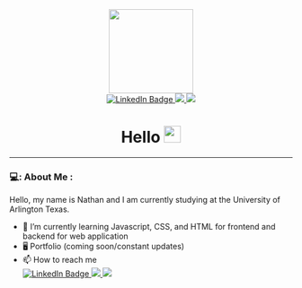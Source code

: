 <div id="header" align="center">
  <img src="https://media.giphy.com/media/v1.Y2lkPTc5MGI3NjExbGFoOXRpeGJlNWxhZGduNHhwZjNqeThhNmNnYTIzYnpvcDd3OXBmOCZlcD12MV9pbnRlcm5hbF9naWZfYnlfaWQmY3Q9Zw/TsmEjLQPcbQsVDG08z/giphy.gif" width="150"/>
    <div id="badges" align="center">
    <a href="https://www.linkedin.com/in/nathan-chugito/">
      <img src="https://img.shields.io/badge/LinkedIn-blue?style=for-the-badge&logo=linkedin&logoColor=white" alt="LinkedIn Badge"/>
    </a>
    <a href="your-youtube-URL">
      <img src="https://img.shields.io/badge/Gmail-D14836?style=for-the-badge&logo=gmail&logoColor=white"/>
    </a>
    <a href="your-twitter-URL">
      <img src="https://img.shields.io/badge/Instagram-E4405F?style=for-the-badge&logo=instagram&logoColor=white"/>
    </a>
    <h1>
      Hello 
      <img src="https://media.giphy.com/media/hvRJCLFzcasrR4ia7z/giphy.gif" width="30px"/>
    </h1>
  </div>
</div>


---

### 💻: About Me :
Hello, my name is Nathan and I am currently studying at the University of Arlington Texas. 
- 🌱 I’m currently learning Javascript, CSS, and HTML for frontend and backend for web application
- 🖥️ Portfolio (coming soon/constant updates)
- 📫 How to reach me <div id="badges"><a href="https://www.linkedin.com/in/nathan-chugito-uta/">
      <img src="https://img.shields.io/badge/LinkedIn-blue?style=for-the-badge&logo=linkedin&logoColor=white" alt="LinkedIn Badge"/>
    </a>
    <a href="">
      <img src="https://img.shields.io/badge/Gmail-D14836?style=for-the-badge&logo=gmail&logoColor=white"/>
    </a>
    <a href="https://www.instagram.com/nennechu1/">
      <img src="https://img.shields.io/badge/Instagram-E4405F?style=for-the-badge&logo=instagram&logoColor=white"/>
    </a></div>


<!---
Nennechu/Nennechu is a ✨ special ✨ repository because its `README.md` (this file) appears on your GitHub profile.
You can click the Preview link to take a look at your changes.
--->
